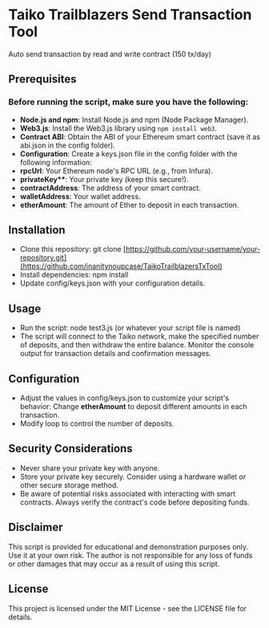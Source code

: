 # Taiko Trailblazers Send Transaction Tool

Auto send transaction by read and write contract (150 tx/day) 

## Prerequisites

### Before running the script, make sure you have the following:

- **Node.js and npm**: Install Node.js and npm (Node Package Manager).
- **Web3.js**: Install the Web3.js library using `npm install web3`.
- **Contract ABI**: Obtain the ABI of your Ethereum smart contract (save it as abi.json in the config folder).
- **Configuration**: Create a keys.json file in the config folder with the following information:
- **rpcUrl**: Your Ethereum node's RPC URL (e.g., from Infura).
- **privateKey\*\***: Your private key (keep this secure!).
- **contractAddress**: The address of your smart contract.
- **walletAddress**: Your wallet address.
- **etherAmount**: The amount of Ether to deposit in each transaction.

## Installation

- Clone this repository: git clone [https://github.com/your-username/your-repository.git](https://github.com/inanitynoupcase/TaikoTrailblazersTxTool)
- Install dependencies: npm install
- Update config/keys.json with your configuration details.

## Usage

- Run the script: node test3.js (or whatever your script file is named)
- The script will connect to the Taiko network, make the specified number of deposits, and then withdraw the entire balance.
  Monitor the console output for transaction details and confirmation messages.

## Configuration

- Adjust the values in config/keys.json to customize your script's behavior:
  Change **etherAmount** to deposit different amounts in each transaction.
- Modify loop to control the number of deposits.

## Security Considerations

- Never share your private key with anyone.
- Store your private key securely. Consider using a hardware wallet or other secure storage method.
- Be aware of potential risks associated with interacting with smart contracts. Always verify the contract's code before depositing funds.

## Disclaimer

This script is provided for educational and demonstration purposes only. Use it at your own risk. The author is not responsible for any loss of funds or other damages that may occur as a result of using this script.

## License

This project is licensed under the MIT License - see the LICENSE file for details.
